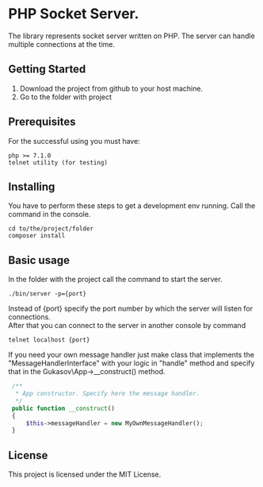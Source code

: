# PHP Socket Server.
The library represents socket server written on PHP. The server can handle multiple connections at the time.

## Getting Started
1) Download the project from github to your host machine.
2) Go to the folder with project

## Prerequisites
For the successful using you must have:
```
php >= 7.1.0
telnet utility (for testing)
```
## Installing
You have to perform these steps to get a development env running. Call the command in the console. 
```
cd to/the/project/folder
composer install
```

## Basic usage
In the folder with the project call the command to start the server.
```
./bin/server -p={port}
```

Instead of {port} specify the port number by which the server will listen for connections.<br>
After that you can connect to the server in another console by command
 ```
 telnet localhost {port}
 ```
If you need your own message handler just make class that implements the "MessageHandlerInterface" with your logic in "handle" method and specify that in the Gukasov\App->__construct() method. 
```php
 /**
  * App constructor. Specify here the message handler.
  */
 public function __construct()
 {
     $this->messageHandler = new MyOwnMessageHandler();
 }
 ```

## License
This project is licensed under the MIT License.